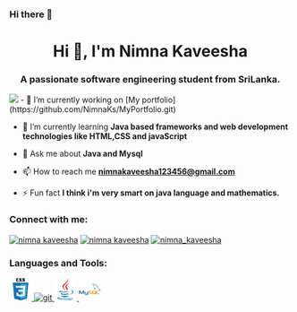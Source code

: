 ### Hi there 👋

<h1 align="center">Hi 👋, I'm Nimna Kaveesha</h1>
<h3 align="center">A passionate software engineering student from SriLanka.</h3>
<img src ="https://www.google.com/url?sa=i&url=https%3A%2F%2Fsphero.com%2Fblogs%2Fnews%2Ftypes-of-coding-languages&psig=AOvVaw2fF_ImgZzJP5hf7KPC9wIL&ust=1690083015654000&source=images&cd=vfe&opi=89978449&ved=0CBEQjRxqFwoTCJDgq4iwoYADFQAAAAAdAAAAABAE">
- 🔭 I’m currently working on [My portfolio](https://github.com/NimnaKs/MyPortfolio.git)

- 🌱 I’m currently learning **Java based frameworks and web development technologies like HTML,CSS and javaScript**

- 💬 Ask me about **Java and Mysql**

- 📫 How to reach me **nimnakaveesha123456@gmail.com**

- ⚡ Fun fact **I think i'm very smart on java language and mathematics.**

<h3 align="left">Connect with me:</h3>
<p align="left">
<a href="https://linkedin.com/in/nimna kaveesha" target="blank"><img align="center" src="https://raw.githubusercontent.com/rahuldkjain/github-profile-readme-generator/master/src/images/icons/Social/linked-in-alt.svg" alt="nimna kaveesha" height="30" width="40" /></a>
<a href="https://fb.com/nimna kaveesha" target="blank"><img align="center" src="https://raw.githubusercontent.com/rahuldkjain/github-profile-readme-generator/master/src/images/icons/Social/facebook.svg" alt="nimna kaveesha" height="30" width="40" /></a>
<a href="https://instagram.com/nimna_kaveesha" target="blank"><img align="center" src="https://raw.githubusercontent.com/rahuldkjain/github-profile-readme-generator/master/src/images/icons/Social/instagram.svg" alt="nimna_kaveesha" height="30" width="40" /></a>
</p>

<h3 align="left">Languages and Tools:</h3>
<p align="left"> <a href="https://www.w3schools.com/css/" target="_blank" rel="noreferrer"> <img src="https://raw.githubusercontent.com/devicons/devicon/master/icons/css3/css3-original-wordmark.svg" alt="css3" width="40" height="40"/> </a> <a href="https://git-scm.com/" target="_blank" rel="noreferrer"> <img src="https://www.vectorlogo.zone/logos/git-scm/git-scm-icon.svg" alt="git" width="40" height="40"/> </a> <a href="https://www.java.com" target="_blank" rel="noreferrer"> <img src="https://raw.githubusercontent.com/devicons/devicon/master/icons/java/java-original.svg" alt="java" width="40" height="40"/> </a> <a href="https://www.mysql.com/" target="_blank" rel="noreferrer"> <img src="https://raw.githubusercontent.com/devicons/devicon/master/icons/mysql/mysql-original-wordmark.svg" alt="mysql" width="40" height="40"/> </a> </p>
